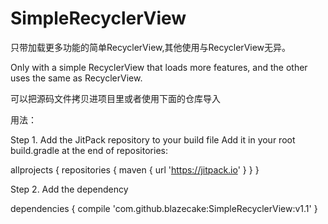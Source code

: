 # SimpleRecyclerView
只带加载更多功能的简单RecyclerView,其他使用与RecyclerView无异。

Only with a simple RecyclerView that loads more features, and the other uses the same as RecyclerView.

可以把源码文件拷贝进项目里或者使用下面的仓库导入

用法：

Step 1. Add the JitPack repository to your build file
  Add it in your root build.gradle at the end of repositories:

  allprojects {
      repositories {
        maven { url 'https://jitpack.io' }
      }
    }
   
  
Step 2. Add the dependency

  dependencies {
      compile 'com.github.blazecake:SimpleRecyclerView:v1.1'
    }

  
  
